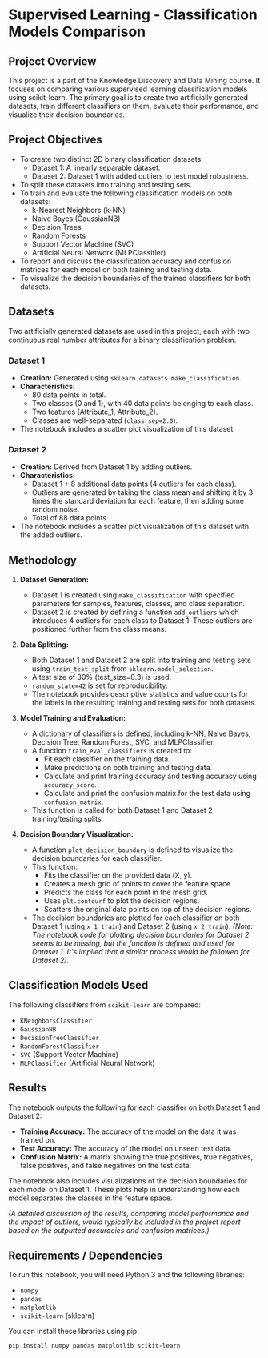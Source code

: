# Supervised Learning - Classification Models Comparison

## Project Overview

This project is a part of the Knowledge Discovery and Data Mining course. It focuses on comparing various supervised learning classification models using scikit-learn. The primary goal is to create two artificially generated datasets, train different classifiers on them, evaluate their performance, and visualize their decision boundaries.

## Project Objectives

* To create two distinct 2D binary classification datasets:
    * Dataset 1: A linearly separable dataset.
    * Dataset 2: Dataset 1 with added outliers to test model robustness.
* To split these datasets into training and testing sets.
* To train and evaluate the following classification models on both datasets:
    * k-Nearest Neighbors (k-NN)
    * Naive Bayes (GaussianNB)
    * Decision Trees
    * Random Forests
    * Support Vector Machine (SVC)
    * Artificial Neural Network (MLPClassifier)
* To report and discuss the classification accuracy and confusion matrices for each model on both training and testing data.
* To visualize the decision boundaries of the trained classifiers for both datasets.

## Datasets

Two artificially generated datasets are used in this project, each with two continuous real number attributes for a binary classification problem.

### Dataset 1
* **Creation:** Generated using `sklearn.datasets.make_classification`.
* **Characteristics:**
    * 80 data points in total.
    * Two classes (0 and 1), with 40 data points belonging to each class.
    * Two features (Attribute\_1, Attribute\_2).
    * Classes are well-separated (`class_sep=2.0`).
* The notebook includes a scatter plot visualization of this dataset.

### Dataset 2
* **Creation:** Derived from Dataset 1 by adding outliers.
* **Characteristics:**
    * Dataset 1 + 8 additional data points (4 outliers for each class).
    * Outliers are generated by taking the class mean and shifting it by 3 times the standard deviation for each feature, then adding some random noise.
    * Total of 88 data points.
* The notebook includes a scatter plot visualization of this dataset with the added outliers.

## Methodology

1.  **Dataset Generation:**
    * Dataset 1 is created using `make_classification` with specified parameters for samples, features, classes, and class separation.
    * Dataset 2 is created by defining a function `add_outliers` which introduces 4 outliers for each class to Dataset 1. These outliers are positioned further from the class means.

2.  **Data Splitting:**
    * Both Dataset 1 and Dataset 2 are split into training and testing sets using `train_test_split` from `sklearn.model_selection`.
    * A test size of 30% (test\_size=0.3) is used.
    * `random_state=42` is set for reproducibility.
    * The notebook provides descriptive statistics and value counts for the labels in the resulting training and testing sets for both datasets.

3.  **Model Training and Evaluation:**
    * A dictionary of classifiers is defined, including k-NN, Naive Bayes, Decision Tree, Random Forest, SVC, and MLPClassifier.
    * A function `train_eval_classifiers` is created to:
        * Fit each classifier on the training data.
        * Make predictions on both training and testing data.
        * Calculate and print training accuracy and testing accuracy using `accuracy_score`.
        * Calculate and print the confusion matrix for the test data using `confusion_matrix`.
    * This function is called for both Dataset 1 and Dataset 2 training/testing splits.

4.  **Decision Boundary Visualization:**
    * A function `plot_decision_boundary` is defined to visualize the decision boundaries for each classifier.
    * This function:
        * Fits the classifier on the provided data (X, y).
        * Creates a mesh grid of points to cover the feature space.
        * Predicts the class for each point in the mesh grid.
        * Uses `plt.contourf` to plot the decision regions.
        * Scatters the original data points on top of the decision regions.
    * The decision boundaries are plotted for each classifier on both Dataset 1 (using `x_1_train`) and Dataset 2 (using `x_2_train`). *(Note: The notebook code for plotting decision boundaries for Dataset 2 seems to be missing, but the function is defined and used for Dataset 1. It's implied that a similar process would be followed for Dataset 2).*

## Classification Models Used

The following classifiers from `scikit-learn` are compared:
* `KNeighborsClassifier`
* `GaussianNB`
* `DecisionTreeClassifier`
* `RandomForestClassifier`
* `SVC` (Support Vector Machine)
* `MLPClassifier` (Artificial Neural Network)

## Results

The notebook outputs the following for each classifier on both Dataset 1 and Dataset 2:
* **Training Accuracy:** The accuracy of the model on the data it was trained on.
* **Test Accuracy:** The accuracy of the model on unseen test data.
* **Confusion Matrix:** A matrix showing the true positives, true negatives, false positives, and false negatives on the test data.

The notebook also includes visualizations of the decision boundaries for each model on Dataset 1. These plots help in understanding how each model separates the classes in the feature space.

*(A detailed discussion of the results, comparing model performance and the impact of outliers, would typically be included in the project report based on the outputted accuracies and confusion matrices.)*

## Requirements / Dependencies

To run this notebook, you will need Python 3 and the following libraries:
* `numpy`
* `pandas`
* `matplotlib`
* `scikit-learn` (sklearn)

You can install these libraries using pip:
```bash
pip install numpy pandas matplotlib scikit-learn
